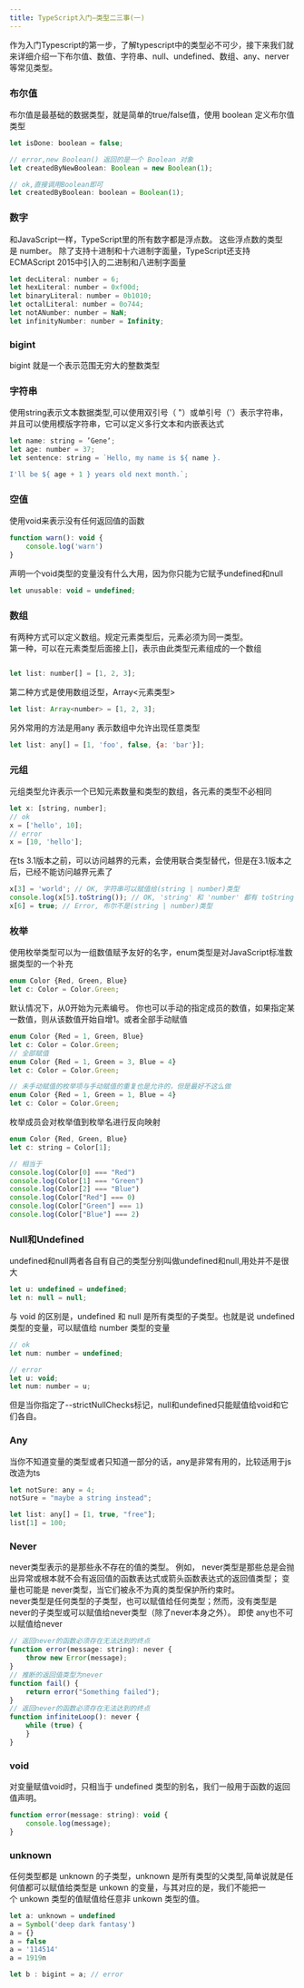 ```yaml
---
title: TypeScript入门—类型二三事(一)
---
```


作为入门Typescript的第一步，了解typescript中的类型必不可少，接下来我们就来详细介绍一下布尔值、数值、字符串、null、undefined、数组、any、nerver等常见类型。
<!-- more -->
<a name="YISce"></a>
### 布尔值
布尔值是最基础的数据类型，就是简单的true/false值，使用 boolean 定义布尔值类型
```javascript
let isDone: boolean = false;

// error,new Boolean() 返回的是一个 Boolean 对象
let createdByNewBoolean: Boolean = new Boolean(1);

// ok,直接调用Boolean即可
let createdByBoolean: boolean = Boolean(1);
```

<a name="qBIBA"></a>
### 数字
和JavaScript一样，TypeScript里的所有数字都是浮点数。 这些浮点数的类型是 number。 除了支持十进制和十六进制字面量，TypeScript还支持ECMAScript 2015中引入的二进制和八进制字面量
```javascript
let decLiteral: number = 6;
let hexLiteral: number = 0xf00d;
let binaryLiteral: number = 0b1010;
let octalLiteral: number = 0o744;
let notANumber: number = NaN;
let infinityNumber: number = Infinity;
```

<a name="XrhYX"></a>
### bigint
bigint 就是一个表示范围无穷大的整数类型

<a name="wrG9q"></a>
### 字符串
使用string表示文本数据类型,可以使用双引号（ "）或单引号（'）表示字符串，并且可以使用模版字符串，它可以定义多行文本和内嵌表达式
```javascript
let name: string = ’Gene‘;
let age: number = 37;
let sentence: string = `Hello, my name is ${ name }.

I'll be ${ age + 1 } years old next month.`;
```

<a name="59YM8"></a>
### 空值
使用void来表示没有任何返回值的函数
```javascript
function warn(): void {
    console.log('warn')
}
```

声明一个void类型的变量没有什么大用，因为你只能为它赋予undefined和null
```javascript
let unusable: void = undefined;
```

<a name="5XLiO"></a>
### 数组
有两种方式可以定义数组。规定元素类型后，元素必须为同一类型。<br />第一种，可以在元素类型后面接上[]，表示由此类型元素组成的一个数组
```javascript

let list: number[] = [1, 2, 3];
```

第二种方式是使用数组泛型，Array<元素类型>
```javascript
let list: Array<number> = [1, 2, 3];
```

另外常用的方法是用any 表示数组中允许出现任意类型
```javascript
let list: any[] = [1, 'foo', false, {a: 'bar'}];
```

<a name="OXbsJ"></a>
### 元组
元组类型允许表示一个已知元素数量和类型的数组，各元素的类型不必相同
```javascript
let x: [string, number];
// ok
x = ['hello', 10]; 
// error
x = [10, 'hello']; 
```

在ts 3.1版本之前，可以访问越界的元素，会使用联合类型替代，但是在3.1版本之后，已经不能访问越界元素了
```javascript
x[3] = 'world'; // OK, 字符串可以赋值给(string | number)类型
console.log(x[5].toString()); // OK, 'string' 和 'number' 都有 toString
x[6] = true; // Error, 布尔不是(string | number)类型
```

<a name="UAmNg"></a>
### 枚举
使用枚举类型可以为一组数值赋予友好的名字，enum类型是对JavaScript标准数据类型的一个补充
```javascript
enum Color {Red, Green, Blue}
let c: Color = Color.Green;
```

默认情况下，从0开始为元素编号。 你也可以手动的指定成员的数值，如果指定某一数值，则从该数值开始自增1。或者全部手动赋值
```javascript
enum Color {Red = 1, Green, Blue}
let c: Color = Color.Green;
// 全部赋值
enum Color {Red = 1, Green = 3, Blue = 4}
let c: Color = Color.Green;

// 未手动赋值的枚举项与手动赋值的重复也是允许的，但是最好不这么做
enum Color {Red = 1, Green = 1, Blue = 4}
let c: Color = Color.Green;
```

枚举成员会对枚举值到枚举名进行反向映射
```javascript
enum Color {Red, Green, Blue}
let c: string = Color[1];

// 相当于
console.log(Color[0] === "Red")
console.log(Color[1] === "Green")
console.log(Color[2] === "Blue")
console.log(Color["Red"] === 0)
console.log(Color["Green"] === 1)
console.log(Color["Blue"] === 2)
```

<a name="M6JEE"></a>
### Null和Undefined
undefined和null两者各自有自己的类型分别叫做undefined和null,用处并不是很大
```javascript
let u: undefined = undefined;
let n: null = null;
```

与 void 的区别是，undefined 和 null 是所有类型的子类型。也就是说 undefined 类型的变量，可以赋值给 number 类型的变量
```javascript
// ok
let num: number = undefined;

// error
let u: void;
let num: number = u;
```
但是当你指定了--strictNullChecks标记，null和undefined只能赋值给void和它们各自。

<a name="xF6l6"></a>
### Any
当你不知道变量的类型或者只知道一部分的话，any是非常有用的，比较适用于js改造为ts
```javascript
let notSure: any = 4;
notSure = "maybe a string instead";

let list: any[] = [1, true, "free"];
list[1] = 100;
```

<a name="6qfcq"></a>
### Never
never类型表示的是那些永不存在的值的类型。 例如， never类型是那些总是会抛出异常或根本就不会有返回值的函数表达式或箭头函数表达式的返回值类型； 变量也可能是 never类型，当它们被永不为真的类型保护所约束时。<br />never类型是任何类型的子类型，也可以赋值给任何类型；然而，没有类型是never的子类型或可以赋值给never类型（除了never本身之外）。 即使 any也不可以赋值给never
```javascript
// 返回never的函数必须存在无法达到的终点
function error(message: string): never {
    throw new Error(message);
}
// 推断的返回值类型为never
function fail() {
    return error("Something failed");
}
// 返回never的函数必须存在无法达到的终点
function infiniteLoop(): never {
    while (true) {
    }
}
```

<a name="T7UBH"></a>
### void
对变量赋值void时，只相当于 undefined 类型的别名，我们一般用于函数的返回值声明。
```javascript
function error(message: string): void {
    console.log(message);
}
```

<a name="v5Ubw"></a>
### unknown
任何类型都是 unknown  的子类型，unknown 是所有类型的父类型,简单说就是任何值都可以赋值给类型是 unkown  的变量，与其对应的是，我们不能把一个 unkown 类型的值赋值给任意非 unkown 类型的值。
```javascript
let a: unknown = undefined
a = Symbol('deep dark fantasy')
a = {}
a = false
a = '114514'
a = 1919n

let b : bigint = a; // error
```


